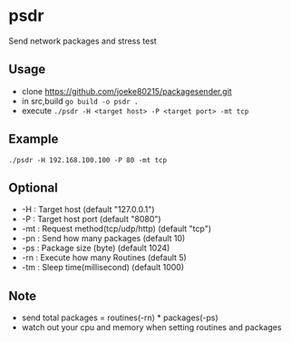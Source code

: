 # psdr
Send network packages and stress test

## Usage
* clone https://github.com/joeke80215/packagesender.git
* in src,build ```go build -o psdr .```
* execute ```./psdr -H <target host> -P <target port> -mt tcp```

## Example
```./psdr -H 192.168.100.100 -P 80 -mt tcp```

## Optional
* -H : Target host (default "127.0.0.1")
* -P : Target host port (default "8080")
* -mt : Request method(tcp/udp/http) (default "tcp")
* -pn : Send how many packages (default 10)
* -ps : Package size (byte) (default 1024)
* -rn : Execute how many Routines (default 5)
* -tm : Sleep time(millisecond) (default 1000)

## Note
* send total packages = routines(-rn) * packages(-ps)
* watch out your cpu and memory when setting routines and packages
